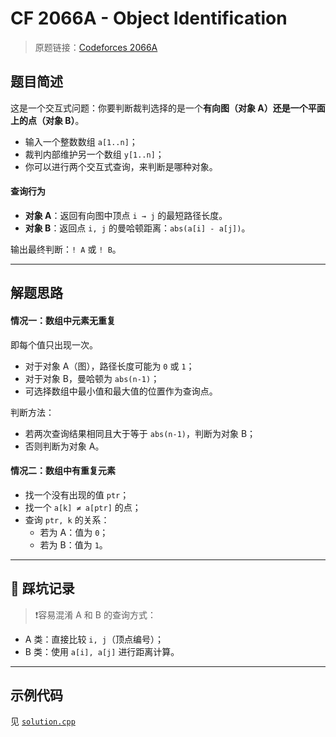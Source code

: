 # CF 2066A - Object Identification

> 原题链接：[Codeforces 2066A](https://codeforces.com/problemset/problem/2066/A)

## 题目简述

这是一个交互式问题：你要判断裁判选择的是一个**有向图（对象 A）**还是一个**平面上的点（对象 B）**。

- 输入一个整数数组 `a[1..n]`；
- 裁判内部维护另一个数组 `y[1..n]`；
- 你可以进行两个交互式查询，来判断是哪种对象。

#### 查询行为

- **对象 A**：返回有向图中顶点 `i → j` 的最短路径长度。
- **对象 B**：返回点 `i, j` 的曼哈顿距离：`abs(a[i] - a[j])`。

输出最终判断：`! A` 或 `! B`。

---

## 解题思路

#### 情况一：数组中元素**无重复**
即每个值只出现一次。

- 对于对象 A（图），路径长度可能为 `0` 或 `1`；
- 对于对象 B，曼哈顿为 `abs(n-1)`；
- 可选择数组中最小值和最大值的位置作为查询点。

判断方法：
- 若两次查询结果相同且大于等于 `abs(n-1)`，判断为对象 B；
- 否则判断为对象 A。

#### 情况二：数组中有**重复元素**

- 找一个没有出现的值 `ptr`；
- 找一个 `a[k] ≠ a[ptr]` 的点；
- 查询 `ptr, k` 的关系：
  - 若为 A：值为 `0`；
  - 若为 B：值为 `1`。

---

## 🚩 踩坑记录

> ❗️容易混淆 A 和 B 的查询方式：
- A 类：直接比较 `i, j`（顶点编号）；
- B 类：使用 `a[i], a[j]` 进行距离计算。

---

## 示例代码

见 [`solution.cpp`](./solution.cpp)
